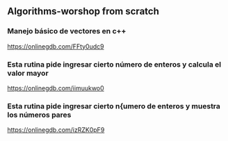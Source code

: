 ## Algorithms-worshop from scratch


### Manejo básico de vectores en c++
https://onlinegdb.com/FFty0udc9

### Esta rutina pide ingresar cierto número de enteros y calcula el valor mayor
https://onlinegdb.com/iimuukwo0

### Esta rutina pide ingresar cierto n{umero de enteros y muestra los números pares
https://onlinegdb.com/izRZK0pF9
